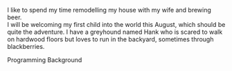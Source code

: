 I like to spend my time remodelling my house with my wife and brewing beer.  
I will be welcoming my first child into the world this August, which should be quite the adventure.
I have a greyhound named Hank who is scared to walk on hardwood floors but loves to run in the backyard, sometimes through blackberries.

Programming Background